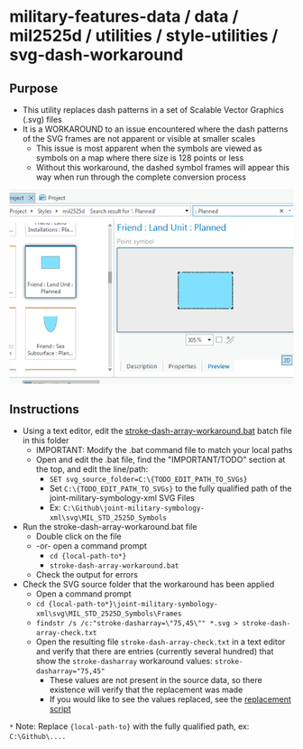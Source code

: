 # military-features-data / data / mil2525d / utilities / style-utilities / svg-dash-workaround

## Purpose

* This utility replaces dash patterns in a set of Scalable Vector Graphics (.svg) files
* It is a WORKAROUND to an issue encountered where the dash patterns of the SVG frames are not apparent or visible at smaller scales
    * This issue is most apparent when the symbols are viewed as symbols on a map where there size is 128 points or less
    * Without this workaround, the dashed symbol frames will appear this way when run through the complete conversion process

![Image of Symbol Without Workaround](WithoutWorkaround.png)

## Instructions 

* Using a text editor, edit the [stroke-dash-array-workaround.bat](./stroke-dash-array-workaround.bat) batch file in this folder
    * IMPORTANT: Modify the .bat command file to match your local paths
    * Open and edit the .bat file, find the "IMPORTANT/TODO" section at the top, and edit the line/path:
        * `SET svg_source_folder=C:\{TODO_EDIT_PATH_TO_SVGs}`
        * Set `C:\{TODO_EDIT_PATH_TO_SVGs}` to the fully qualified path of the joint-military-symbology-xml SVG Files
        * Ex: `C:\Github\joint-military-symbology-xml\svg\MIL_STD_2525D_Symbols`
* Run the stroke-dash-array-workaround.bat file
    * Double click on the file 
    * -or- open a command prompt 
        * `cd {local-path-to*}` 
        * `stroke-dash-array-workaround.bat`
    * Check the output for errors
* Check the SVG source folder that the workaround has been applied
    * Open a command prompt
    * `cd {local-path-to*}\joint-military-symbology-xml\svg\MIL_STD_2525D_Symbols\Frames`
    * `findstr /s /c:"stroke-dasharray=\"75,45\"" *.svg > stroke-dash-array-check.txt`
    * Open the resulting file `stroke-dash-array-check.txt` in a text editor and verify that there are entries (currently several hundred) that show the `stroke-dasharray` workaround values: `stroke-dasharray="75,45"`
        * These values are not present in the source data, so there existence will verify that the replacement was made
        * If you would like to see the values replaced, see the [replacement script](./PowerShellReplaceMultiple.ps1)

`*` Note: Replace `{local-path-to}` with the fully qualified path, ex: `C:\Github\....`